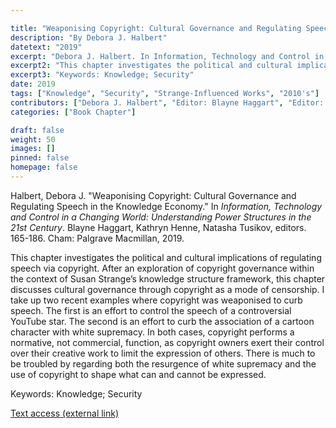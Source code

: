 ```yaml
---

title: "Weaponising Copyright: Cultural Governance and Regulating Speech in the Knowledge Economy"
description: "By Debora J. Halbert"
datetext: "2019"
excerpt: "Debora J. Halbert. In Information, Technology and Control in a Changing World: Understanding Power Structures in the 21st Century. Blayne Haggart, Kathryn Henne, Natasha Tusikov, editors. 165-186. Cham: Palgrave Macmillan, 2019."
excerpt2: "This chapter investigates the political and cultural implications of regulating speech via copyright. After an exploration of copyright governance within the context of Susan Strange’s knowledge structure framework, this chapter discusses cultural governance through copyright as a mode of censorship. I take up two recent examples where copyright was weaponised to curb speech. The first is an effort to control the speech of a controversial YouTube star. The second is an effort to curb the association of a cartoon character with white supremacy. In both cases, copyright performs a normative, not commercial, function, as copyright owners exert their control over their creative work to limit the expression of others. There is much to be troubled by regarding both the resurgence of white supremacy and the use of copyright to shape what can and cannot be expressed."
excerpt3: "Keywords: Knowledge; Security"
date: 2019
tags: ["Knowledge", "Security", "Strange-Influenced Works", "2010's"]
contributors: ["Debora J. Halbert", "Editor: Blayne Haggart", "Editor: Kathryn Henne", "Editor: Natasha Tusikov"]
categories: ["Book Chapter"]

draft: false
weight: 50
images: []
pinned: false
homepage: false
---
```


Halbert, Debora J. "Weaponising Copyright: Cultural Governance and Regulating Speech in the Knowledge Economy." In *Information, Technology and Control in a Changing World: Understanding Power Structures in the 21st Century*. Blayne Haggart, Kathryn Henne, Natasha Tusikov, editors.  165-186. Cham: Palgrave Macmillan, 2019.

This chapter investigates the political and cultural implications of regulating speech via copyright. After an exploration of copyright governance within the context of Susan Strange’s knowledge structure framework, this chapter discusses cultural governance through copyright as a mode of censorship. I take up two recent examples where copyright was weaponised to curb speech. The first is an effort to control the speech of a controversial YouTube star. The second is an effort to curb the association of a cartoon character with white supremacy. In both cases, copyright performs a normative, not commercial, function, as copyright owners exert their control over their creative work to limit the expression of others. There is much to be troubled by regarding both the resurgence of white supremacy and the use of copyright to shape what can and cannot be expressed.

Keywords: Knowledge; Security

[Text access (external link)](https://www.worldcat.org/title/1111084507)
